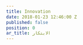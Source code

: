 ```yaml
---
title: Innovation
date: 2018-01-23 12:46:00 Z
published: false
position: 0
ar_title: الابتكار
---
```


